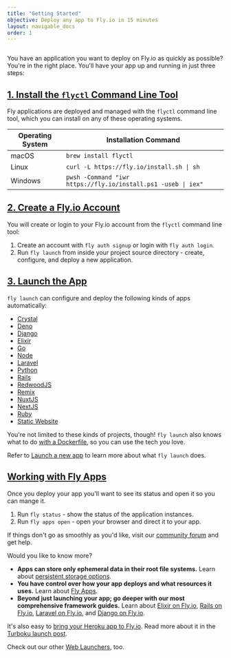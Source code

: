 ```yaml
---
title: "Getting Started"
objective: Deploy any app to Fly.io in 15 minutes
layout: navigable_docs
order: 1
---
```


<figure class="w:full mt:6">
  <img src="/static/images/speedrun.webp" srcset="/static/images/speedrun@2x.webp 2x" alt="">
</figure>

You have an application you want to deploy on Fly.io as quickly as possible? You're in the right place. You'll have your app up and running in just three steps:

## [1. Install the `flyctl` Command Line Tool](launch/install)

Fly applications are deployed and managed with the `flyctl` command line tool, which you can install on any of these operating systems.

<div class="min-w-0 overflow-x-auto bg-white shadow-md rounded-xl lg:-mx-8 mb-7 ring-1 ring-gray-700 ring-opacity-10">
    <table class="table-stripe table-stretch table-pad text-sm whitespace-nowrap m-0">
        <thead class="text-navy text-left">
            <tr>
                <th>Operating System</th>
                <th>Installation Command</th>
            </tr>
        </thead>
        <tbody>
            <tr>
                <td>macOS</td>
                <td><code>brew install flyctl</code></td>
            </tr>
            <tr>
                <td>Linux</td>
                <td><code>curl -L https://fly.io/install.sh | sh</code></td>
            </tr>
            <tr>
                <td>Windows</td>
                <td><code>pwsh -Command "iwr https://fly.io/install.ps1 -useb | iex"</code></td>
            </tr>
        </tbody>
    </table>
</div>

## [2. Create a Fly.io Account](launch/log-in-to-fly)

You will create or login to your Fly.io account from the `flyctl` command line tool:

1. Create an account with `fly auth signup` or login with `fly auth login`.
2. Run `fly launch` from inside your project source directory - create, configure, and deploy a new application.

## [3. Launch the App](launch/launch)

`fly launch` can configure and deploy the following kinds of apps automatically:

* [Crystal](/docs/getting-started/crystal/)
* [Deno](/docs/getting-started/deno/)
* [Django](/docs/django/getting-started)
* [Elixir](/docs/elixir/getting-started)
* [Go](/docs/getting-started/golang/)
* [Node](/docs/getting-started/node/)
* [Laravel](/docs/getting-started/laravel/)
* [Python](/docs/getting-started/python/)
* [Rails](/docs/getting-started/rails/)
* [RedwoodJS](/docs/getting-started/redwood/)
* [Remix](/docs/getting-started/remix/)
* [NuxtJS](/docs/getting-started/nuxtjs/)
* [NextJS](/docs/getting-started/nextjs/)
* [Ruby](/docs/getting-started/ruby/)
* [Static Website](/docs/getting-started/static/)

You're not limited to these kinds of projects, though! `fly launch` also knows what to do [with a Dockerfile](/docs/languages-and-frameworks/dockerfile/), so you can use the tech _you_ love.

Refer to [Launch a new app](/docs/apps/launch/) to learn more about what `fly launch` does.

## [Working with Fly Apps](launch/working-with-fly-apps)

Once you deploy your app you'll want to see its status and open it so you can mange it.

1. Run `fly status` - show the status of the application instances.
2. Run `fly apps open` - open your browser and direct it to your app.

If things don't go as smoothly as you'd like, visit our [community forum](https://community.fly.io) and get help.

Would you like to know more?

* **Apps can store only ephemeral data in their root file systems.** Learn about [persistent storage options](/docs/database-storage-guides/).
* **You have control over how your app deploys and what resources it uses.** Learn about [Fly Apps](/docs/apps/).
* **Beyond just launching your app; go deeper with our most comprehensive framework guides.** Learn about [Elixir on Fly.io](/docs/elixir), [Rails on Fly.io](/docs/rails/), [Laravel on Fly.io](/docs/laravel/), and [Django on Fly.io](/docs/django).

It's also easy to [bring your Heroku app to Fly.io](/launch/turboku). Read more about it in the [Turboku launch post](https://fly.io/blog/new-turboku/).

Check out our other [Web Launchers](/launch), too.
